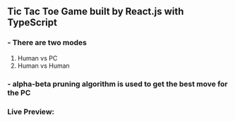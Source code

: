 ## Tic Tac Toe Game built by React.js with TypeScript

### - There are two modes 
1) Human vs PC
2) Human vs Human 

### - alpha-beta pruning algorithm is used to get the best move for the PC
  
### Live Preview: 
